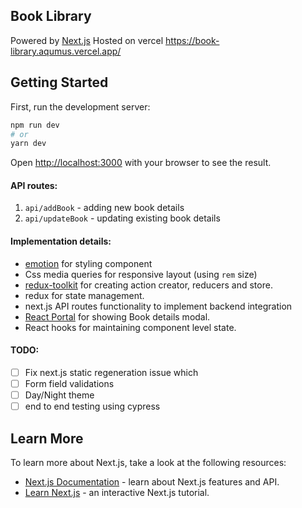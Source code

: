 ## Book Library

Powered by [Next.js](https://nextjs.org/)
Hosted on vercel https://book-library.aqumus.vercel.app/

## Getting Started

First, run the development server:

```bash
npm run dev
# or
yarn dev
```

Open [http://localhost:3000](http://localhost:3000) with your browser to see the result.

#### API routes:

1. `api/addBook` - adding new book details
2. `api/updateBook` - updating existing book details

#### Implementation details:

- [emotion](https://emotion.sh/docs/introduction) for styling component
- Css media queries for responsive layout (using `rem` size)
- [redux-toolkit](https://redux-toolkit.js.org/) for creating action creator, reducers and store.
- redux for state management.
- next.js API routes functionality to implement backend integration
- [React Portal](https://reactjs.org/docs/portals.html) for showing Book details modal.
- React hooks for maintaining component level state.

#### TODO:

- [ ] Fix next.js static regeneration issue which
- [ ] Form field validations
- [ ] Day/Night theme
- [ ] end to end testing using cypress

## Learn More

To learn more about Next.js, take a look at the following resources:

- [Next.js Documentation](https://nextjs.org/docs) - learn about Next.js features and API.
- [Learn Next.js](https://nextjs.org/learn) - an interactive Next.js tutorial.
